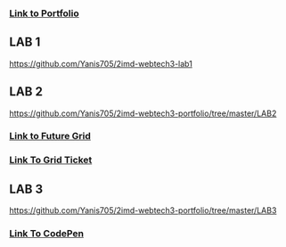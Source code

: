 ### [Link to Portfolio](https://github.com/Yanis705/2imd-webtech3-portfolio)

## LAB 1
https://github.com/Yanis705/2imd-webtech3-lab1


## LAB 2
https://github.com/Yanis705/2imd-webtech3-portfolio/tree/master/LAB2
### [Link to Future Grid](https://codepen.io/Yanis705/pen/ExjXdEK)
### [Link To Grid Ticket](https://codepen.io/Yanis705/pen/OJVgBzE)


## LAB 3
https://github.com/Yanis705/2imd-webtech3-portfolio/tree/master/LAB3
### [Link To CodePen](https://codepen.io/Yanis705/pen/oNXMbVx)
